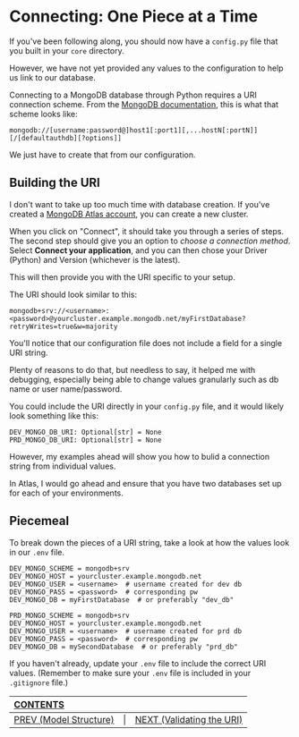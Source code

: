 # Connecting: One Piece at a Time

If you've been following along, you should now have a `config.py` file that you built in your `core` directory.

However, we have not yet provided any values to the configuration to help us link to our database.

Connecting to a MongoDB database through Python requires a URI connection scheme. From the [MongoDB documentation](https://docs.mongodb.com/manual/reference/connection-string/), this is what that scheme looks like:

    mongodb://[username:password@]host1[:port1][,...hostN[:portN]][/[defaultauthdb][?options]]

We just have to create that from our configuration.

## Building the URI

I don't want to take up too much time with database creation. If you've created a [MongoDB Atlas account](https://www.mongodb.com/cloud/atlas/register), you can create a new cluster. 

When you click on "Connect", it should take you through a series of steps. The second step should give you an option to _choose a connection method_. Select **Connect your application**, and you can then chose your Driver (Python) and Version (whichever is the latest).

This will then provide you with the URI specific to your setup.

The URI should look similar to this:

    mongodb+srv://<username>:<password>@yourcluster.example.mongodb.net/myFirstDatabase?retryWrites=true&w=majority

You'll notice that our configuration file does not include a field for a single URI string. 

Plenty of reasons to do that, but needless to say, it helped me with debugging, especially being able to change values granularly such as db name or user name/password.

You could include the URI directly in your `config.py` file, and it would likely look something like this:

    DEV_MONGO_DB_URI: Optional[str] = None
    PRD_MONGO_DB_URI: Optional[str] = None

However, my examples ahead will show you how to bulid a connection string from individual values.

In Atlas, I would go ahead and ensure that you have two databases set up for each of your environments.

## Piecemeal

To break down the pieces of a URI string, take a look at how the values look in our `.env` file.

    DEV_MONGO_SCHEME = mongodb+srv
    DEV_MONGO_HOST = yourcluster.example.mongodb.net
    DEV_MONGO_USER = <username>  # username created for dev db
    DEV_MONGO_PASS = <password>  # corresponding pw
    DEV_MONGO_DB = myFirstDatabase  # or preferably "dev_db"

    PRD_MONGO_SCHEME = mongodb+srv
    DEV_MONGO_HOST = yourcluster.example.mongodb.net
    DEV_MONGO_USER = <username>  # username created for prd db
    DEV_MONGO_PASS = <password>  # corresponding pw
    DEV_MONGO_DB = mySecondDatabase  # or preferably "prd_db"

If you haven't already, update your `.env` file to include the correct URI values. (Remember to make sure your `.env` file is included in your `.gitignore` file.)

| [CONTENTS](../00_Introduction/01_Table_of_Contents.md)  | | |
|:---|:---:|---:|
|  [PREV (Model Structure)](3.2_Structuring_Your_Model.md) |\|| [NEXT (Validating the URI)](3.4_Validating_The_URI.md)   |